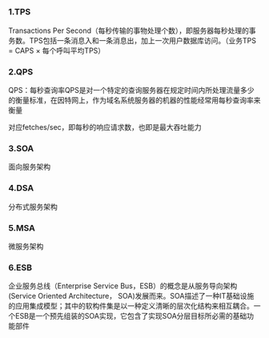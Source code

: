 ##

### 1.TPS

Transactions Per Second（每秒传输的事物处理个数），即服务器每秒处理的事务数。TPS包括一条消息入和一条消息出，加上一次用户数据库访问。（业务TPS = CAPS × 每个呼叫平均TPS）

### 2.QPS

QPS：每秒查询率QPS是对一个特定的查询服务器在规定时间内所处理流量多少的衡量标准，在因特网上，作为域名系统服务器的机器的性能经常用每秒查询率来衡量

对应fetches/sec，即每秒的响应请求数，也即是最大吞吐能力

### 3.SOA

面向服务架构

### 4.DSA

分布式服务架构

### 5.MSA

微服务架构

### 6.ESB

企业服务总线（Enterprise Service Bus，ESB）的概念是从服务导向架构(Service Oriented Architecture， SOA)发展而来。SOA描述了一种IT基础设施的应用集成模型；其中的软构件集是以一种定义清晰的层次化结构来相互耦合。一个ESB是一个预先组装的SOA实现，它包含了实现SOA分层目标所必需的基础功能部件